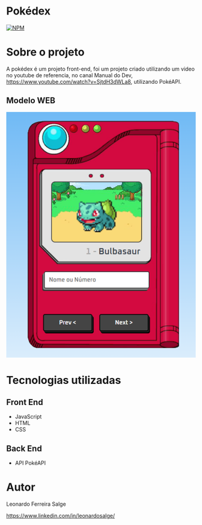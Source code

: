 # Pokédex
[![NPM](https://img.shields.io/npm/l/react)](https://github.com/salgeee/pokedex-salge/blob/main/LICENSE) 

# Sobre o projeto

A pokédex é um projeto front-end, foi um projeto criado utilizando um video no youtube de referencia, no canal Manual do Dev, https://www.youtube.com/watch?v=SjtdH3dWLa8, utilizando PokéAPI.


## Modelo WEB
![Modelo 1](https://raw.githubusercontent.com/salgeee/pokedex-salge/main/images/Screenshot_9.png) 



# Tecnologias utilizadas
## Front End
- JavaScript
- HTML
- CSS

## Back End
- API PokéAPI

# Autor

Leonardo Ferreira Salge

https://www.linkedin.com/in/leonardosalge/

